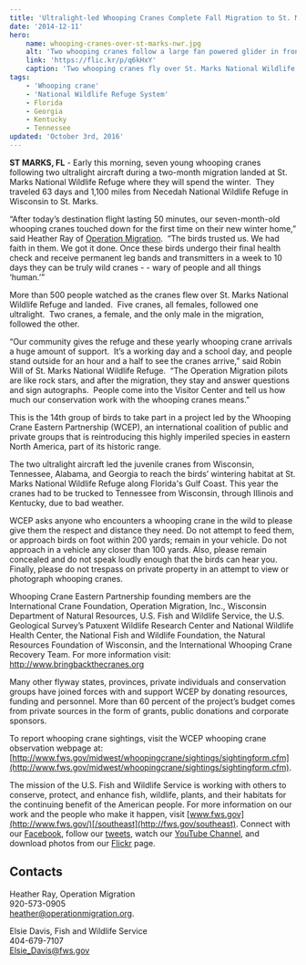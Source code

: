 ```yaml
---
title: 'Ultralight-led Whooping Cranes Complete Fall Migration to St. Marks National Wildlife Refuge in Florida'
date: '2014-12-11'
hero:
    name: whooping-cranes-over-st-marks-nwr.jpg
    alt: 'Two whooping cranes follow a large fan powered glider in front of a gray sky.'
    link: 'https://flic.kr/p/q6kHxY'
    caption: 'Two whooping cranes fly over St. Marks National Wildlife Refuge following the second ultralight aircraft. Photo by Terri Calleson, USFWS.'
tags:
    - 'Whooping crane'
    - 'National Wildlife Refuge System'
    - Florida
    - Georgia
    - Kentucky
    - Tennessee
updated: 'October 3rd, 2016'
---
```


**ST MARKS, FL** - Early this morning, seven young whooping cranes following two ultralight aircraft during a two-month migration landed at St. Marks National Wildlife Refuge where they will spend the winter.  They traveled 63 days and 1,100 miles from Necedah National Wildlife Refuge in Wisconsin to St. Marks.

“After today’s destination flight lasting 50 minutes, our seven-month-old whooping cranes touched down for the first time on their new winter home,” said Heather Ray of [Operation Migration](http://www.operationmigration.org/).  “The birds trusted us. We had faith in them. We got it done. Once these birds undergo their final health check and receive permanent leg bands and transmitters in a week to 10 days they can be truly wild cranes - - wary of people and all things ‘human.’”

More than 500 people watched as the cranes flew over St. Marks National Wildlife Refuge and landed.  Five cranes, all females, followed one ultralight.  Two cranes, a female, and the only male in the migration, followed the other.

“Our community gives the refuge and these yearly whooping crane arrivals a huge amount of support.  It’s a working day and a school day, and people stand outside for an hour and a half to see the cranes arrive,” said Robin Will of St. Marks National Wildlife Refuge.  “The Operation Migration pilots are like rock stars, and after the migration, they stay and answer questions and sign autographs.  People come into the Visitor Center and tell us how much our conservation work with the whooping cranes means.”

This is the 14th group of birds to take part in a project led by the Whooping Crane Eastern Partnership (WCEP), an international coalition of public and private groups that is reintroducing this highly imperiled species in eastern North America, part of its historic range.  

The two ultralight aircraft led the juvenile cranes from Wisconsin, Tennessee, Alabama, and Georgia to reach the birds’ wintering habitat at St. Marks National Wildlife Refuge along Florida's Gulf Coast. This year the cranes had to be trucked to Tennessee from Wisconsin, through Illinois and Kentucky, due to bad weather.  

WCEP asks anyone who encounters a whooping crane in the wild to please give them the respect and distance they need. Do not attempt to feed them, or approach birds on foot within 200 yards; remain in your vehicle. Do not approach in a vehicle any closer than 100 yards. Also, please remain concealed and do not speak loudly enough that the birds can hear you. Finally, please do not trespass on private property in an attempt to view or photograph whooping cranes.  

Whooping Crane Eastern Partnership founding members are the International Crane Foundation, Operation Migration, Inc., Wisconsin Department of Natural Resources, U.S. Fish and Wildlife Service, the U.S. Geological Survey’s Patuxent Wildlife Research Center and National Wildlife Health Center, the National Fish and Wildlife Foundation, the Natural Resources Foundation of Wisconsin, and the International Whooping Crane Recovery Team. For more information visit: http://www.bringbackthecranes.org  

Many other flyway states, provinces, private individuals and conservation groups have joined forces with and support WCEP by donating resources, funding and personnel. More than 60 percent of the project’s budget comes from private sources in the form of grants, public donations and corporate sponsors.

To report whooping crane sightings, visit the WCEP whooping crane observation webpage at: [http://www.fws.gov/midwest/whoopingcrane/sightings/sightingform.cfm](http://www.fws.gov/midwest/whoopingcrane/sightings/sightingform.cfm).

The mission of the U.S. Fish and Wildlife Service is working with others to conserve, protect, and enhance fish, wildlife, plants, and their habitats for the continuing benefit of the American people. For more information on our work and the people who make it happen, visit [www.fws.gov](http://www.fws.gov/)[/southeast](http://fws.gov/southeast). Connect with our [](http://www.facebook.com/usfwssoutheast) [Facebook](http://www.facebook.com/southeast), follow our [tweets](http://www.twitter.com/usfwssoutheast), watch our [YouTube Channel](http://www.youtube.com/usfws), and download photos from our [Flickr](http://www.flickr.com/photos/usfwssoutheast) page.

## Contacts

Heather Ray, Operation Migration  
920-573-0905   
[heather@operationmigration.org](mailto:heather@operationmigration.org).

Elsie Davis, Fish and Wildlife Service   
404-679-7107   
[Elsie_Davis@fws.gov](mailto:Elsie_Davis@fws.gov)

